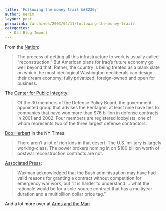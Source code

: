 ```yaml
---
title: 'Following the money trail &#8230;'
author: Kerim
layout: post
permalink: /archives/2003/04/11/following-the-money-trail/
categories:
  - Old Blog Import
---
```

From the <a href="http://www.thenation.com/docprint.mhtml?i=20030428&s=klein" onclick="_gaq.push(['_trackEvent', 'outbound-article', 'http://www.thenation.com/docprint.mhtml?i=20030428&s=klein', 'Nation']);" >Nation</a>:


>   The process of getting all this infrastructure to work is usually called &#8220;reconstruction.&#8221; But American plans for Iraq&#8217;s future economy go well beyond that. Rather, the country is being treated as a blank slate on which the most ideological Washington neoliberals can design their dream economy: fully privatized, foreign-owned and open for business.


The <a href="http://www.publici.org/dtaweb/report.asp?ReportID=513&L1=10&L2=10&L3=0&L4=0&L5=0" onclick="_gaq.push(['_trackEvent', 'outbound-article', 'http://www.publici.org/dtaweb/report.asp?ReportID=513&L1=10&L2=10&L3=0&L4=0&L5=0', 'Center for Public Integrity']);" >Center for Public Integrity</a>:


>   Of the 30 members of the Defense Policy Board, the government-appointed group that advises the Pentagon, at least nine have ties to companies that have won more than $76 billion in defense contracts in 2001 and 2002. Four members are registered lobbyists, one of whom represents two of the three largest defense contractors.


<a href="http://www.nytimes.com/2003/04/10/opinion/10HERB.html?pagewanted=print&position=top" onclick="_gaq.push(['_trackEvent', 'outbound-article', 'http://www.nytimes.com/2003/04/10/opinion/10HERB.html?pagewanted=print&position=top', 'Bob Herbert']);" >Bob Herbert</a> in the NY Times:


>   There aren&#8217;t a lot of rich kids in that desert. The U.S. military is largely working-class. The power brokers homing in on $100 billion worth of postwar reconstruction contracts are not.


<a href="http://www.nytimes.com/aponline/international/AP-War-Halliburton-Contract.html" onclick="_gaq.push(['_trackEvent', 'outbound-article', 'http://www.nytimes.com/aponline/international/AP-War-Halliburton-Contract.html', 'Associated Press']);" >Associated Press</a>:


>   Waxman acknowledged that the Bush administration may have had valid reasons for granting a contract without competition for emergency war work, but &#8220;it is harder to understand &#8230; what the rationale would be for a sole-source contract that has a multiyear duration and a multibillion dollar price tag.&#8221;


And a lot more over at <a href="http://majorbarbara.blogspot.com/" onclick="_gaq.push(['_trackEvent', 'outbound-article', 'http://majorbarbara.blogspot.com/', 'Arms and the Man']);" >Arms and the Man</a>

